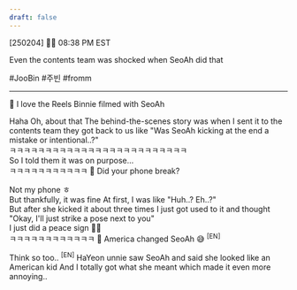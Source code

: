 ```yaml
---
draft: false
---
```

[250204] 🐣💭 08:38 PM EST

Even the contents team was shocked when SeoAh did that

#JooBin #주빈 #fromm
___

🫧 I love the Reels Binnie filmed with SeoAh

Haha 
Oh, about that 
The behind-the-scenes story was when I sent it to the contents team
they got back to us like
"Was SeoAh kicking at the end a mistake or intentional..?"  
ㅋㅋㅋㅋㅋㅋㅋㅋㅋㅋㅋㅋㅋㅋㅋㅋㅋㅋㅋㅋㅋㅋㅋㅋㅋ  
So I told them it was on purpose...  
ㅋㅋㅋㅋㅋㅋㅋㅋㅋㅋㅋ
🫧 Did your phone break?

Not my phone ㅎ  
But thankfully, it was fine 
At first, I was like "Huh..? Eh..?"  
But after she kicked it about three times
I just got used to it and thought  
"Okay, I'll just strike a pose next to you"  
I just did a peace sign ✌🏻  
ㅋㅋㅋㅋㅋㅋㅋㅋㅋㅋㅋㅋ
🫧 America changed SeoAh 😅 <sup>[EN]</sup>

Think so too..  <sup>[EN]</sup>
HaYeon unnie saw SeoAh and said she looked like an American kid
And I totally got what she meant which made it even more annoying.. 